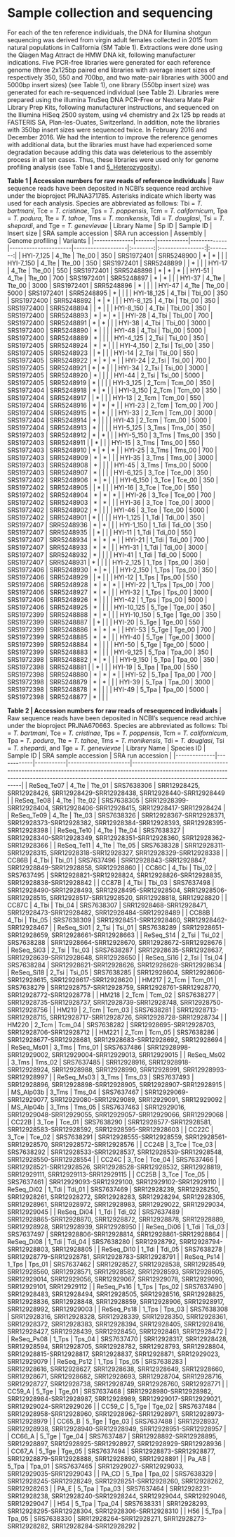 # Sample collection and sequencing

For each of the ten reference individuals, the DNA for Illumina shotgun sequencing was derived from virgin adult females collected in 2015 from natural populations in California (SM Table 1). Extractions were done using the Qiagen Mag Attract de HMW DNA kit, following manufacturer indications. Five PCR-free libraries were generated for each reference genome (three 2x125bp paired end libraries with average insert sizes of respectively 350, 550 and 700bp, and two mate-pair libraries with 3000 and 5000bp insert sizes) (see Table 1), one library (550bp insert size) was generated for each re-sequenced individual (see Table 2). Libraries were prepared using the illumina TruSeq DNA PCR-Free or Nextera Mate Pair Library Prep Kits, following manufacturer instructions, and sequenced on the Illumina HiSeq 2500 system, using v4 chemistry and 2x 125 bp reads at FASTERIS SA, Plan-les-Ouates, Switzerland. In addition, note the libraries with 350bp insert sizes were sequenced twice. In February 2016 and December 2016. We had the intention to improve the reference genomes with additional data, but the libraries must have had experienced some degradation because adding this data was deleterious to the assembly process in all ten cases. Thus, these libraries were used only for genome profiling analysis (see Table 1 and [5_Heterozygosity](5_Heterozygosity)).

**Table 1 | Accession numbers for raw reads of reference individuals** | Raw sequence reads have been deposited in NCBI’s sequence read archive under the bioproject PRJNA371785. Asterisks indicate which liberty was used for each analysis. Species are abbreviated as follows: Tbi = _T. bartmani_, Tce = _T. cristinae_, Tps = _T. poppensis_, Tcm = _T. californicum_, Tpa = _T. podura_, Tte = _T. tahoe_, Tms = _T. monikensis_, Tdi = _T. douglasi_, Tsi = _T. shepardi_, and Tge = _T. genevievae_ 
| Library Name | Sp ID | Sample ID | Insert size | SRA sample accession | SRA run accession | Assembly | Genome profiling | Variants |
|--------------|-------|-----------|-------------|----------------------|-------------------|:--------:|:----------------:|:--------:|
| HYI-7_125    | 4_Tte | Tte_00    | 350         | SRS1972401           | SRR5248900        |     *    |         *        |          |
| HYI-7_150    | 4_Tte | Tte_00    | 350         | SRS1972401           | SRR5248899        |          |         *        |          |
| HYI-17       | 4_Tte | Tte_00    | 550         | SRS1972401           | SRR5248898        |     *    |         *        |     *    |
| HYI-51       | 4_Tte | Tte_00    | 700         | SRS1972401           | SRR5248897        |     *    |         *        |          |
| HYI-37       | 4_Tte | Tte_00    | 3000        | SRS1972401           | SRR5248896        |     *    |                  |          |
| HYI-47       | 4_Tte | Tte_00    | 5000        | SRS1972401           | SRR5248895        |     *    |                  |          |
| HYI-18_125   | 4_Tbi | Tbi_00    | 350         | SRS1972400           | SRR5248892        |     *    |         *        |          |
| HYI-8_125    | 4_Tbi | Tbi_00    | 350         | SRS1972400           | SRR5248894        |          |         *        |          |
| HYI-8_150    | 4_Tbi | Tbi_00    | 350         | SRS1972400           | SRR5248893        |     *    |         *        |     *    |
| HYI-28       | 4_Tbi | Tbi_00    | 700         | SRS1972400           | SRR5248891        |     *    |         *        |          |
| HYI-38       | 4_Tbi | Tbi_00    | 3000        | SRS1972400           | SRR5248890        |     *    |                  |          |
| HYI-48       | 4_Tbi | Tbi_00    | 5000        | SRS1972400           | SRR5248889        |     *    |                  |          |
| HYI-4_125    | 2_Tsi | Tsi_00    | 350         | SRS1972405           | SRR5248924        |     *    |         *        |          |
| HYI-4_150    | 2_Tsi | Tsi_00    | 350         | SRS1972405           | SRR5248923        |          |         *        |          |
| HYI-14       | 2_Tsi | Tsi_00    | 550         | SRS1972405           | SRR5248922        |     *    |         *        |     *    |
| HYI-24       | 2_Tsi | Tsi_00    | 700         | SRS1972405           | SRR5248921        |     *    |         *        |          |
| HYI-34       | 2_Tsi | Tsi_00    | 3000        | SRS1972405           | SRR5248920        |     *    |                  |          |
| HYI-44       | 2_Tsi | Tsi_00    | 5000        | SRS1972405           | SRR5248919        |     *    |                  |          |
| HYI-3_125    | 2_Tcm | Tcm_00    | 350         | SRS1972404           | SRR5248918        |     *    |         *        |          |
| HYI-3_150    | 2_Tcm | Tcm_00    | 350         | SRS1972404           | SRR5248917        |          |         *        |          |
| HYI-13       | 2_Tcm | Tcm_00    | 550         | SRS1972404           | SRR5248916        |     *    |         *        |     *    |
| HYI-23       | 2_Tcm | Tcm_00    | 700         | SRS1972404           | SRR5248915        |     *    |         *        |          |
| HYI-33       | 2_Tcm | Tcm_00    | 3000        | SRS1972404           | SRR5248914        |     *    |                  |          |
| HYI-43       | 2_Tcm | Tcm_00    | 5000        | SRS1972404           | SRR5248913        |     *    |                  |          |
| HYI-5_125    | 3_Tms | Tms_00    | 350         | SRS1972403           | SRR5248912        |     *    |         *        |          |
| HYI-5_150    | 3_Tms | Tms_00    | 350         | SRS1972403           | SRR5248911        |          |         *        |          |
| HYI-15       | 3_Tms | Tms_00    | 550         | SRS1972403           | SRR5248910        |     *    |         *        |     *    |
| HYI-25       | 3_Tms | Tms_00    | 700         | SRS1972403           | SRR5248909        |     *    |         *        |          |
| HYI-35       | 3_Tms | Tms_00    | 3000        | SRS1972403           | SRR5248908        |     *    |                  |          |
| HYI-45       | 3_Tms | Tms_00    | 5000        | SRS1972403           | SRR5248907        |     *    |                  |          |
| HYI-6_125    | 3_Tce | Tce_00    | 350         | SRS1972402           | SRR5248906        |     *    |         *        |          |
| HYI-6_150    | 3_Tce | Tce_00    | 350         | SRS1972402           | SRR5248905        |          |         *        |          |
| HYI-16       | 3_Tce | Tce_00    | 550         | SRS1972402           | SRR5248904        |     *    |         *        |     *    |
| HYI-26       | 3_Tce | Tce_00    | 700         | SRS1972402           | SRR5248903        |     *    |         *        |          |
| HYI-36       | 3_Tce | Tce_00    | 3000        | SRS1972402           | SRR5248902        |     *    |                  |          |
| HYI-46       | 3_Tce | Tce_00    | 5000        | SRS1972402           | SRR5248901        |     *    |                  |          |
| HYI-1_125    | 1_Tdi | Tdi_00    | 350         | SRS1972407           | SRR5248936        |     *    |         *        |          |
| HYI-1_150    | 1_Tdi | Tdi_00    | 350         | SRS1972407           | SRR5248935        |          |         *        |          |
| HYI-11       | 1_Tdi | Tdi_00    | 550         | SRS1972407           | SRR5248934        |     *    |         *        |     *    |
| HYI-21       | 1_Tdi | Tdi_00    | 700         | SRS1972407           | SRR5248933        |     *    |         *        |          |
| HYI-31       | 1_Tdi | Tdi_00    | 3000        | SRS1972407           | SRR5248932        |     *    |                  |          |
| HYI-41       | 1_Tdi | Tdi_00    | 5000        | SRS1972407           | SRR5248931        |     *    |                  |          |
| HYI-2_125    | 1_Tps | Tps_00    | 350         | SRS1972406           | SRR5248930        |     *    |         *        |          |
| HYI-2_150    | 1_Tps | Tps_00    | 350         | SRS1972406           | SRR5248929        |          |         *        |          |
| HYI-12       | 1_Tps | Tps_00    | 550         | SRS1972406           | SRR5248928        |     *    |         *        |     *    |
| HYI-22       | 1_Tps | Tps_00    | 700         | SRS1972406           | SRR5248927        |     *    |         *        |          |
| HYI-32       | 1_Tps | Tps_00    | 3000        | SRS1972406           | SRR5248926        |     *    |                  |          |
| HYI-42       | 1_Tps | Tps_00    | 5000        | SRS1972406           | SRR5248925        |     *    |                  |          |
| HYI-10_125   | 5_Tge | Tge_00    | 350         | SRS1972399           | SRR5248888        |     *    |         *        |          |
| HYI-10_150   | 5_Tge | Tge_00    | 350         | SRS1972399           | SRR5248887        |          |         *        |          |
| HYI-20       | 5_Tge | Tge_00    | 550         | SRS1972399           | SRR5248886        |     *    |         *        |     *    |
| HYI-53       | 5_Tge | Tge_00    | 700         | SRS1972399           | SRR5248885        |     *    |         *        |          |
| HYI-40       | 5_Tge | Tge_00    | 3000        | SRS1972399           | SRR5248884        |     *    |                  |          |
| HYI-50       | 5_Tge | Tge_00    | 5000        | SRS1972399           | SRR5248883        |     *    |                  |          |
| HYI-9_125    | 5_Tpa | Tpa_00    | 350         | SRS1972398           | SRR5248882        |     *    |         *        |          |
| HYI-9_150    | 5_Tpa | Tpa_00    | 350         | SRS1972398           | SRR5248881        |          |         *        |          |
| HYI-19       | 5_Tpa | Tpa_00    | 550         | SRS1972398           | SRR5248880        |     *    |         *        |     *    |
| HYI-52       | 5_Tpa | Tpa_00    | 700         | SRS1972398           | SRR5248879        |     *    |         *        |          |
| HYI-39       | 5_Tpa | Tpa_00    | 3000        | SRS1972398           | SRR5248878        |     *    |                  |          |
| HYI-49       | 5_Tpa | Tpa_00    | 5000        | SRS1972398           | SRR5248877        |     *    |                  |          |


**Table 2 | Accession numbers for raw reads of resequenced individuals** | Raw sequence reads have been deposited in NCBI’s sequence read archive under the bioproject PRJNA670663. Species are abbreviated as follows: Tbi = _T. bartmani_, Tce = _T. cristinae_, Tps = _T. poppensis_, Tcm = _T. californicum_, Tpa = _T. podura_, Tte = _T. tahoe_, Tms = _T. monikensis_, Tdi = _T. douglasi_, Tsi = _T. shepardi_, and Tge = _T. genevievae_ 
| Library Name | Species ID | Sample ID | SRA sample accession | SRA run accession                                                                                                                                                                                 |
|--------------|------------|-----------|----------------------|---------------------------------------------------------------------------------------------------------------------------------------------------------------------------------------------------|
| ReSeq_Te07   | 4_Tte      | Tte_01    | SRS7638306           | SRR12928425, SRR12928426, SRR12928429-SRR12928438, SRR12928440-SRR12928449                                                                                                                        |
| ReSeq_Te08   | 4_Tte      | Tte_02    | SRS7638305           | SRR12928399-SRR12928404, SRR12928406-SRR12928415, SRR12928417-SRR12928424                                                                                                                         |
| ReSeq_Te09   | 4_Tte      | Tte_03    | SRS7638326           | SRR12928367-SRR12928371, SRR12928373-SRR12928382, SRR12928384-SRR12928393, SRR12928395-SRR12928398                                                                                                |
| ReSeq_Te10   | 4_Tte      | Tte_04    | SRS7638327           | SRR12928340-SRR12928349, SRR12928351-SRR12928360, SRR12928362-SRR12928366                                                                                                                         |
| ReSeq_Te11   | 4_Tte      | Tte_05    | SRS7638328           | SRR12928311-SRR12928315, SRR12928318-SRR12928327, SRR12928329-SRR12928338                                                                                                                         |
| CC86B        | 4_Tbi      | Tbi_01    | SRS7637496           | SRR12928843-SRR12928847, SRR12928849-SRR12928858, SRR12928860                                                                                                                                     |
| CC86C        | 4_Tbi      | Tbi_02    | SRS7637495           | SRR12928821-SRR12928824, SRR12928826-SRR12928835, SRR12928838-SRR12928842                                                                                                                         |
| CC87B        | 4_Tbi      | Tbi_03    | SRS7637498           | SRR12928490-SRR12928493, SRR12928495-SRR12928504, SRR12928506-SRR12928515, SRR12928517-SRR12928520, SRR12928818, SRR12928820                                                                      |
| CC87C        | 4_Tbi      | Tbi_04    | SRS7638307           | SRR12928468-SRR12928471, SRR12928473-SRR12928482, SRR12928484-SRR12928489                                                                                                                         |
| CC88B        | 4_Tbi      | Tbi_05    | SRS7638309           | SRR12928451-SRR12928460, SRR12928462-SRR12928467                                                                                                                                                  |
| ReSeq_Si01   | 2_Tsi      | Tsi_01    | SRS7638289           | SRR12928651-SRR12928659, SRR12928661-SRR12928663                                                                                                                                                  |
| ReSeq_S14    | 2_Tsi      | Tsi_02    | SRS7638288           | SRR12928664-SRR12928670, SRR12928672-SRR12928676                                                                                                                                                  |
| ReSeq_Si03   | 2_Tsi      | Tsi_03    | SRS7638287           | SRR12928635-SRR12928637, SRR12928639-SRR12928648, SRR12928650                                                                                                                                     |
| ReSeq_Si16   | 2_Tsi      | Tsi_04    | SRS7638284           | SRR12928621-SRR12928626, SRR12928628-SRR12928634                                                                                                                                                  |
| ReSeq_Si18   | 2_Tsi      | Tsi_05    | SRS7638285           | SRR12928604, SRR12928606-SRR12928615, SRR12928617-SRR12928620                                                                                                                                     |
| HM217        | 2_Tcm      | Tcm_01    | SRS7638279           | SRR12928757-SRR12928759, SRR12928761-SRR12928770, SRR12928772-SRR12928778                                                                                                                         |
| HM218        | 2_Tcm      | Tcm_02    | SRS7638277           | SRR12928735-SRR12928737, SRR12928739-SRR12928748, SRR12928750-SRR12928756                                                                                                                         |
| HM219        | 2_Tcm      | Tcm_03    | SRS7638281           | SRR12928713-SRR12928715, SRR12928717-SRR12928726, SRR12928728-SRR12928734                                                                                                                         |
| HM220        | 2_Tcm      | Tcm_04    | SRS7638282           | SRR12928695-SRR12928703, SRR12928706-SRR12928712                                                                                                                                                  |
| HM221        | 2_Tcm      | Tcm_05    | SRS7638286           | SRR12928677-SRR12928681, SRR12928683-SRR12928692, SRR12928694                                                                                                                                     |
| ReSeq_Ms01   | 3_Tms      | Tms_01    | SRS7637486           | SRR12928998-SRR12929002, SRR12929004-SRR12929013, SRR12929015                                                                                                                                     |
| ReSeq_Ms02   | 3_Tms      | Tms_02    | SRS7637485           | SRR12928916, SRR12928918-SRR12928924, SRR12928988, SRR12928990, SRR12928991, SRR12928993-SRR12928997                                                                                              |
| ReSeq_Ms03   | 3_Tms      | Tms_03    | SRS7637493           | SRR12928896, SRR12928898-SRR12928905, SRR12928907-SRR12928915                                                                                                                                     |
| MS_Alp03b    | 3_Tms      | Tms_04    | SRS7637467           | SRR12929069-SRR12929077, SRR12929080-SRR12929089, SRR12929091, SRR12929092                                                                                                                        |
| MS_Alp04b    | 3_Tms      | Tms_05    | SRS7637463           | SRR12929016, SRR12929048-SRR12929055, SRR12929057-SRR12929066, SRR12929068                                                                                                                        |
| CC22B        | 3_Tce      | Tce_01    | SRS7638290           | SRR12928577-SRR12928581, SRR12928583-SRR12928592, SRR12928595-SRR12928603                                                                                                                         |
| CC22C        | 3_Tce      | Tce_02    | SRS7638291           | SRR12928555-SRR12928559, SRR12928561-SRR12928570, SRR12928572-SRR12928576                                                                                                                         |
| CC24B        | 3_Tce      | Tce_03    | SRS7638292           | SRR12928533-SRR12928537, SRR12928539-SRR12928548, SRR12928550-SRR12928554                                                                                                                         |
| CC24C        | 3_Tce      | Tce_04    | SRS7637466           | SRR12928521-SRR12928526, SRR12928528-SRR12928532, SRR12928819, SRR12929111, SRR12929113-SRR12929115                                                                                               |
| CC25B        | 3_Tce      | Tce_05    | SRS7637461           | SRR12929093-SRR12929100, SRR12929102-SRR12929110                                                                                                                                                  |
| ReSeq_Di02   | 1_Tdi      | Tdi_01    | SRS7637469           | SRR12928239, SRR12928250, SRR12928261, SRR12928272, SRR12928283, SRR12928294, SRR12928305, SRR12928961, SRR12928972, SRR12928983, SRR12929022, SRR12929034, SRR12929045                           |
| ReSeq_Di04   | 1_Tdi      | Tdi_02    | SRS7637489           | SRR12928865-SRR12928870, SRR12928872, SRR12928878, SRR12928889, SRR12928928, SRR12928939, SRR12928950                                                                                             |
| ReSeq_Di06   | 1_Tdi      | Tdi_03    | SRS7637497           | SRR12928806-SRR12928814, SRR12928861-SRR12928864                                                                                                                                                  |
| ReSeq_Di08   | 1_Tdi      | Tdi_04    | SRS7638280           | SRR12928792, SRR12928794-SRR12928803, SRR12928805                                                                                                                                                 |
| ReSeq_Di10   | 1_Tdi      | Tdi_05    | SRS7638278           | SRR12928779-SRR12928781, SRR12928783-SRR12928791                                                                                                                                                  |
| ReSeq_Ps14   | 1_Tps      | Tps_01    | SRS7637462           | SRR12928527, SRR12928538, SRR12928549, SRR12928560, SRR12928571, SRR12928582, SRR12928593, SRR12928605, SRR12929014, SRR12929056, SRR12929067, SRR12929078, SRR12929090, SRR12929101, SRR12929112 |
| ReSeq_Ps16   | 1_Tps      | Tps_02    | SRS7637490           | SRR12928483, SRR12928494, SRR12928505, SRR12928516, SRR12928825, SRR12928836, SRR12928848, SRR12928859, SRR12928906, SRR12928917, SRR12928992, SRR12929003                                        |
| ReSeq_Ps18   | 1_Tps      | Tps_03    | SRS7638308           | SRR12928316, SRR12928328, SRR12928339, SRR12928350, SRR12928361, SRR12928372, SRR12928383, SRR12928394, SRR12928405, SRR12928416, SRR12928427, SRR12928439, SRR12928450, SRR12928461, SRR12928472 |
| ReSeq_Ps08   | 1_Tps      | Tps_04    | SRS7637470           | SRR12928317, SRR12928428, SRR12928594, SRR12928705, SRR12928782, SRR12928793, SRR12928804, SRR12928815-SRR12928817, SRR12928837, SRR12928871, SRR12929023, SRR12929079                            |
| ReSeq_Ps12   | 1_Tps      | Tps_05    | SRS7638283           | SRR12928616, SRR12928627, SRR12928638, SRR12928649, SRR12928660, SRR12928671, SRR12928682, SRR12928693, SRR12928704, SRR12928716, SRR12928727, SRR12928738, SRR12928749, SRR12928760, SRR12928771 |
| CC59_A       | 5_Tge      | Tge_01    | SRS7637468           | SRR12928980-SRR12928982, SRR12928984-SRR12928987, SRR12928989, SRR12929017-SRR12929021, SRR12929024-SRR12929026                                                                                   |
| CC59_C       | 5_Tge      | Tge_02    | SRS7637484           | SRR12928958-SRR12928960, SRR12928962-SRR12928971, SRR12928973-SRR12928979                                                                                                                         |
| CC65_B       | 5_Tge      | Tge_03    | SRS7637488           | SRR12928937, SRR12928938, SRR12928940-SRR12928949, SRR12928951-SRR12928957                                                                                                                        |
| CC66_A       | 5_Tge      | Tge_04    | SRS7637487           | SRR12928892-SRR12928895, SRR12928897, SRR12928925-SRR12928927, SRR12928929-SRR12928936                                                                                                            |
| CC67_A       | 5_Tge      | Tge_05    | SRS7637494           | SRR12928873-SRR12928877, SRR12928879-SRR12928888, SRR12928890, SRR12928891                                                                                                                        |
| Pa_AB        | 5_Tpa      | Tpa_01    | SRS7637465           | SRR12929027-SRR12929033, SRR12929035-SRR12929043                                                                                                                                                  |
| PA_CD        | 5_Tpa      | Tpa_02    | SRS7638329           | SRR12928245-SRR12928249, SRR12928251-SRR12928260, SRR12928262, SRR12928263                                                                                                                        |
| PA_E         | 5_Tpa      | Tpa_03    | SRS7637464           | SRR12928231-SRR12928238, SRR12928240-SRR12928244, SRR12929044, SRR12929046, SRR12929047                                                                                                           |
| H54          | 5_Tpa      | Tpa_04    | SRS7638331           | SRR12928293, SRR12928295-SRR12928304, SRR12928306-SRR12928310                                                                                                                                     |
| H56          | 5_Tpa      | Tpa_05    | SRS7638330           | SRR12928264-SRR12928271, SRR12928273-SRR12928282, SRR12928284-SRR12928292                                                                                                                         |
